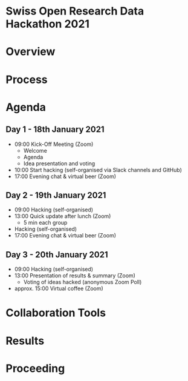 # Swiss Open Research Data Hackathon 2021



# Overview

# Process


# Agenda
## Day 1 - 18th January 2021
* 09:00 Kick-Off Meeting (Zoom)
  * Welcome
  * Agenda
  * Idea presentation and voting
* 10:00 Start hacking (self-organised via Slack channels and GitHub)
* 17:00 Evening chat & virtual beer (Zoom)
## Day 2 - 19th January 2021
* 09:00 Hacking (self-organised)
* 13:00 Quick update after lunch (Zoom)
  * 5 min each group
* Hacking (self-organised)
* 17:00 Evening chat & virtual beer (Zoom)
## Day 3 - 20th January 2021
* 09:00 Hacking (self-organised)
* 13:00 Presentation of results & summary (Zoom)
  * Voting of ideas hacked (anonymous Zoom Poll)
* approx. 15:00 Virtual coffee (Zoom)

# Collaboration Tools

# Results

# Proceeding



